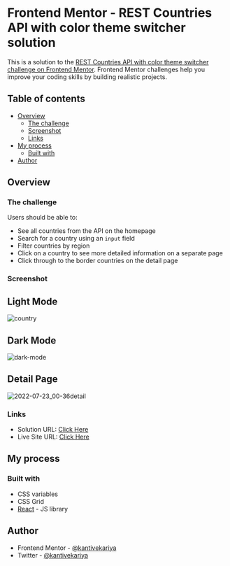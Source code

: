 # Frontend Mentor - REST Countries API with color theme switcher solution

This is a solution to the [REST Countries API with color theme switcher challenge on Frontend Mentor](https://www.frontendmentor.io/challenges/rest-countries-api-with-color-theme-switcher-5cacc469fec04111f7b848ca). Frontend Mentor challenges help you improve your coding skills by building realistic projects.

## Table of contents

- [Overview](#overview)
  - [The challenge](#the-challenge)
  - [Screenshot](#screenshot)
  - [Links](#links)
- [My process](#my-process)
  - [Built with](#built-with)
- [Author](#author)

## Overview

### The challenge

Users should be able to:

- See all countries from the API on the homepage
- Search for a country using an `input` field
- Filter countries by region
- Click on a country to see more detailed information on a separate page
- Click through to the border countries on the detail page

### Screenshot

## Light Mode
![country](https://user-images.githubusercontent.com/29365336/180505821-0e16c929-2236-4099-a709-98ed0ec44d09.png)

## Dark Mode
![dark-mode](https://user-images.githubusercontent.com/29365336/180506398-07f1171f-f632-4b2b-827c-41a5db1e878c.png)

## Detail Page
![2022-07-23_00-36detail](https://user-images.githubusercontent.com/29365336/180506907-42bfc106-d97c-43b8-9edb-5a4871de2686.png)


### Links

- Solution URL: [Click Here](https://github.com/kantivekariya/country-information)
- Live Site URL: [Click Here](https://62daeef1357ae30008fc1b1f--sensational-cucurucho-8870c0.netlify.app/)

## My process

### Built with

- CSS variables
- CSS Grid
- [React](https://reactjs.org/) - JS library

## Author

- Frontend Mentor - [@kantivekariya](https://www.frontendmentor.io/profile/kantivekariya)
- Twitter - [@kantivekariya](https://twitter.com/vekariya_kanti)

